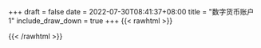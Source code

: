 
+++ 
draft = false
date = 2022-07-30T08:41:37+08:00
title = "数字货币账户 1"
include_draw_down = true
+++
{{< rawhtml >}}
<script type="text/javascript">
    net_value = '102.31%'
    data_x = ['20220513', '20220514', '20220515', '20220516', '20220517', '20220518', '20220519', '20220520', '20220521', '20220522', '20220523', '20220524', '20220525', '20220526', '20220527', '20220528', '20220529', '20220530', '20220531', '20220601', '20220602', '20220603', '20220604', '20220605', '20220606', '20220607', '20220608', '20220609', '20220610', '20220611', '20220612', '20220613', '20220614', '20220615', '20220616', '20220617', '20220618', '20220619', '20220620', '20220621', '20220622', '20220623', '20220624', '20220626', '20220627', '20220628', '20220629', '20220630', '20220701', '20220702', '20220703', '20220704', '20220705', '20220706', '20220707', '20220708', '20220710', '20220711', '20220713', '20220714', '20220715', '20220716', '20220717', '20220718', '20220719', '20220720', '20220721', '20220722', '20220723', '20220725', '20220726', '20220727', '20220728', '20220729', '20220730']
    data_x_w = []
    data_net_value = [1.0570819846435, 1.12163423613883, 1.10976513118729, 1.10970467262219, 1.11464643301732, 1.07178341166732, 1.10166667192103, 1.11628111356622, 1.11367072524804, 1.12283194345367, 1.14654153876502, 1.1618208983099398, 1.20122206044245, 1.1973217930628, 1.22330670949769, 1.26147776137462, 1.27144151644955, 1.26086335458276, 1.27203387615228, 1.26860832002551, 1.30327376138266, 1.3120392929063798, 1.35913617710731, 1.3832940527491102, 1.37790424558548, 1.42181732199276, 1.39616204675553, 1.4455134766009798, 1.4471288972428602, 1.51197137360404, 1.45775968779006, 1.4077000709285399, 1.41083261224024, 1.4421775589604398, 1.39319792699225, 1.4273451421821397, 1.43213176845487, 1.4100818339352301, 1.4352096387176103, 1.43836360434488, 1.45840961007215, 1.45682323978387, 1.42256689872031, 1.4196265860269401, 1.4512234715216001, 1.5020461244071102, 1.5738090635580702, 1.57650510967415, 1.64409431002118, 1.67189065697213, 1.70750756998199, 1.70271517568199, 1.70171655150017, 1.71131467245485, 1.7204709104366698, 1.75050345387725, 1.77532086854162, 1.7907558759507098, 1.8054506212861299, 1.8540908520887602, 1.85297479894331, 1.88809480755593, 1.91545660031957, 1.9503237764832, 1.9650725082116598, 1.9926282151806598, 2.01899997572611, 1.9064191741442902, 1.9195631155533799, 1.93621707714796, 1.96754233395794, 1.99281429061248, 1.96544688264063, 2.00933555823154, 2.02314345681717]
    data_net_value_w = []
    data_draw_down = [0.0, 0.0, 1.1869104951546698, 1.19295635166443, 0.6987803121517591, 4.98508244715177, 1.99675642178039, 0.535312257261511, 0.796351089079583, 0.0, 0.0, 0.0, 0.0, 0.390026737965599, 0.0, 0.0, 0.0, 1.0578161866784799, 0.0, 0.342555612676598, 0.0, 0.0, 0.0, 0.0, 0.538980716363624, 0.0, 2.56552752372348, 0.0, 0.0, 0.0, 5.42116858139843, 10.4271302675504, 10.11387613638, 6.979381464360499, 11.877344661178698, 8.46262314218988, 7.983960514917141, 10.188953966880803, 7.676173488643401, 7.360776925916119, 5.35617635318886, 5.514813382016801, 8.94044748837293, 9.234478757709839, 6.07479020824462, 0.992524919693105, 0.0, 0.0, 0.0, 0.0, 0.0, 0.479239430000011, 0.57910184818184, 0.0, 0.0, 0.0, 0.0, 0.0, 0.0, 0.0, 0.11160531454548199, 0.0, 0.0, 0.0, 0.0, 0.0, 0.0, 11.258080158181802, 9.94368601727276, 8.278289857814961, 5.1457641768172895, 2.61856851136275, 5.3553093085481995, 0.966441749457303, 0.0]
    data_draw_down_w = []
</script>
{{< /rawhtml >}}
